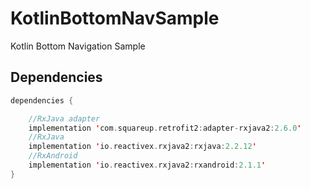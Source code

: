 # KotlinBottomNavSample
Kotlin Bottom Navigation Sample

## Dependencies
```kotlin
dependencies {

    //RxJava adapter
    implementation 'com.squareup.retrofit2:adapter-rxjava2:2.6.0'
    //RxJava
    implementation 'io.reactivex.rxjava2:rxjava:2.2.12'
    //RxAndroid
    implementation 'io.reactivex.rxjava2:rxandroid:2.1.1'
}
```
